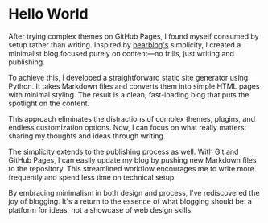 # Hello World

After trying complex themes on GitHub Pages, I found myself consumed by setup rather than writing. Inspired by [bearblog's](https://bearblog.dev/) simplicity, I created a minimalist blog focused purely on content—no frills, just writing and publishing.

To achieve this, I developed a straightforward static site generator using Python. It takes Markdown files and converts them into simple HTML pages with minimal styling. The result is a clean, fast-loading blog that puts the spotlight on the content.

This approach eliminates the distractions of complex themes, plugins, and endless customization options. Now, I can focus on what really matters: sharing my thoughts and ideas through writing.

The simplicity extends to the publishing process as well. With Git and GitHub Pages, I can easily update my blog by pushing new Markdown files to the repository. This streamlined workflow encourages me to write more frequently and spend less time on technical setup.

By embracing minimalism in both design and process, I've rediscovered the joy of blogging. It's a return to the essence of what blogging should be: a platform for ideas, not a showcase of web design skills.